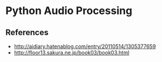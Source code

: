 Python Audio Processing
===

References
---
* http://aidiary.hatenablog.com/entry/20110514/1305377659
* http://floor13.sakura.ne.jp/book03/book03.html